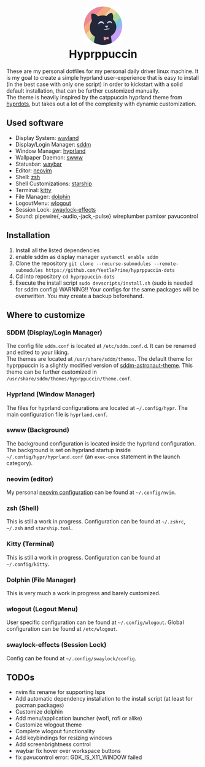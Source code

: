 <h1 align="center">
    <img src="https://github.com/YeetlePrime/hyprppuccin-dots/blob/main/assets/catppuccin.png" width="100" alt="Catppuccin-Logo"/><br/>
    Hyprppuccin
</h1>

These are my personal dotfiles for my personal daily driver linux machine.
It is my goal to create a simple hyprland user-experience that is easy to install (in the best case with only one script) in order to kickstart with a solid default installation, that can be further customized manually.  
The theme is heavily inspired by the catppuccin hyprland theme from [hyprdots](https://github.com/prasanthrangan/hyprdots), but takes out a lot of the complexity with dynamic customization.

## Used software
- Display System: [wayland](https://wayland.freedesktop.org/) 
- Display/Login Manager: [sddm](https://github.com/sddm/sddm)
- Window Manager: [hyprland](https://hyprland.org/)
- Wallpaper Daemon: [swww](https://hyprland.org/)
- Statusbar: [waybar](https://github.com/Alexays/Waybar)
- Editor: [neovim](https://github.com/neovim/neovim)
- Shell: [zsh](https://wiki.archlinux.org/title/zsh)
- Shell Customizations: [starship](https://starship.rs/)
- Terminal: [kitty](https://github.com/kovidgoyal/kitty)
- File Manager: [dolphin](https://apps.kde.org/de/dolphin/)
- LogoutMenu: [wlogout](https://github.com/ArtsyMacaw/wlogout)
- Session Lock: [swaylock-effects](https://github.com/mortie/swaylock-effects)
- Sound: pipewire{,-audio,-jack,-pulse} wireplumber pamixer pavucontrol

## Installation
1. Install all the listed dependencies
1. enable sddm as display manager `systemctl enable sddm`
1. Clone the repository `git clone --recurse-submodules --remote-submodules https://github.com/YeetlePrime/hyprppuccin-dots`
1. Cd into repository `cd hyprppuccin-dots`
1. Execute the install script `sudo devscripts/install.sh` (sudo is needed for sddm config) WARNING!! Your configs for the same packages will be overwritten. You may create a backup beforehand.

## Where to customize
### SDDM (Display/Login Manager)
The config file `sddm.conf` is located at `/etc/sddm.conf.d`.
It can be renamed and edited to your liking.  
The themes are located at `/usr/share/sddm/themes`. The default theme for hyprppuccin is a slightly modified version of [sddm-astronaut-theme](https://github.com/Keyitdev/sddm-astronaut-theme). This theme can be further customized in `/usr/share/sddm/themes/hyprppuccin/theme.conf`.

### Hyprland (Window Manager)
The files for hyprland configurations are located at `~/.config/hypr`. The main configuration file is `hyprland.conf`.

### swww (Background)
The background configuration is located inside the hyprland configuration. The background is set on hyprland startup inside `~/.config/hypr/hyprland.conf` (an `exec-once` statement in the launch category).

### neovim (editor)
My personal [neovim configuration](https://github.com/YeetlePrime/nvim-config) can be found at `~/.config/nvim`.

### zsh (Shell)
This is still a work in progress. Configuration can be found at `~/.zshrc`, `~/.zsh` and `starship.toml`.

### Kitty (Terminal)
This is still a work in progress. Configuration can be found at `~/.config/kitty`.

### Dolphin (File Manager)
This is very much a work in progress and barely customized.

### wlogout (Logout Menu)
User specific configuration can be found at `~/.config/wlogout`. Global configuration can be found at `/etc/wlogout`.

### swaylock-effects (Session Lock)
Config can be found at `~/.config/swaylock/config`.

## TODOs
- nvim fix rename for supporting lsps
- Add automatic dependency installation to the install script (at least for pacman packages)
- Customize dolphin
- Add menu/application launcher (wofi, rofi or alike)
- Customize wlogout theme
- Complete wlogout functionality
- Add keybindings for resizing windows
- Add screenbrightness control
- waybar fix hover over workspace buttons
- fix pavucontrol error: GDK_IS_X11_WINDOW failed
